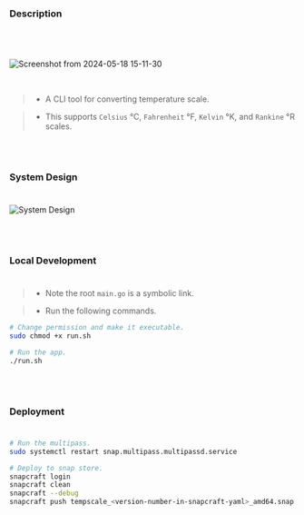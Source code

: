 ### Description
#

<br />

![Screenshot from 2024-05-18 15-11-30](https://github.com/kentlouisetonino/tempscale/assets/69438999/531d6b51-0b1b-4e52-b4a4-0bb90b36003a)


<br />

> - A CLI tool for converting temperature scale.

> - This supports `Celsius` °C, `Fahrenheit` °F, `Kelvin` °K, and `Rankine` °R scales.

<br />
<br />



### System Design
#

![System Design](https://github.com/kentlouisetonino/tempscale/assets/69438999/1eb9642c-447c-45ee-a20c-d574250701cc)

<br />
<br />



### Local Development
#

> - Note the root `main.go` is a symbolic link.

> - Run the following commands.

```sh
# Change permission and make it executable.
sudo chmod +x run.sh

# Run the app.
./run.sh
```

<br />
<br />



### Deployment
#

```sh
# Run the multipass.
sudo systemctl restart snap.multipass.multipassd.service

# Deploy to snap store.
snapcraft login
snapcraft clean
snapcraft --debug
snapcraft push tempscale_<version-number-in-snapcraft-yaml>_amd64.snap --release=stable
```
